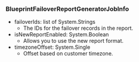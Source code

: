 ### BlueprintFailoverReportGeneratorJobInfo
- failoverIds: list of System.Strings
  - The IDs for the failover records in the report.
- isNewReportEnabled: System.Boolean
  - Allows you to use the new report format.
- timezoneOffset: System.Single
  - Offset based on customer timezone.

